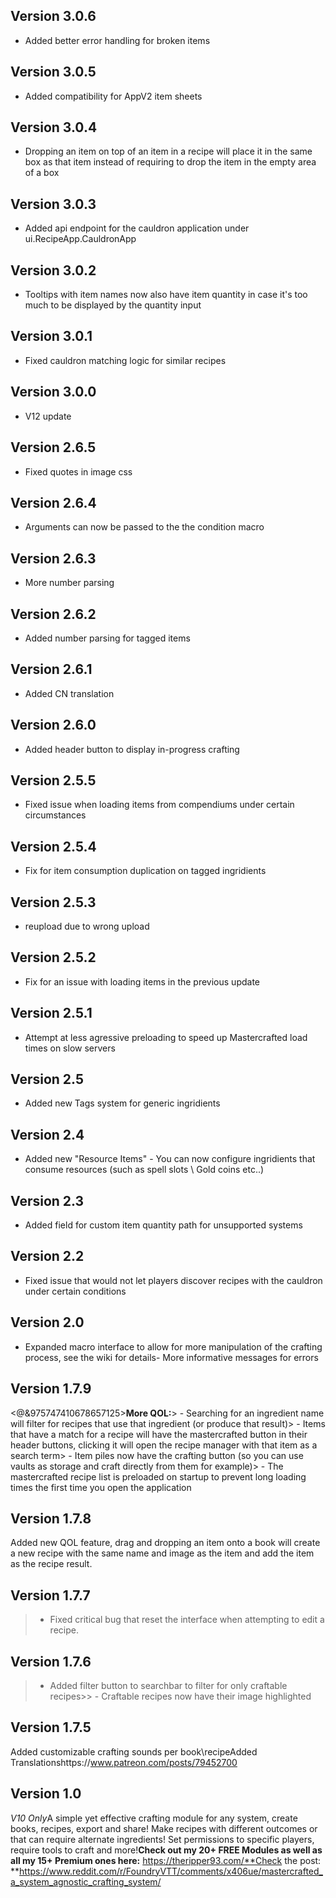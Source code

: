 ## Version 3.0.6
- Added better error handling for broken items

## Version 3.0.5
- Added compatibility for AppV2 item sheets

## Version 3.0.4
- Dropping an item on top of an item in a recipe will place it in the same box as that item instead of requiring to drop the item in the empty area of a box

## Version 3.0.3
- Added api endpoint for the cauldron application under ui.RecipeApp.CauldronApp

## Version 3.0.2
- Tooltips with item names now also have item quantity in case it's too much to be displayed by the quantity input

## Version 3.0.1
- Fixed cauldron matching logic for similar recipes

## Version 3.0.0
- V12 update

## Version 2.6.5
- Fixed quotes in image css

## Version 2.6.4
- Arguments can now be passed to the the condition macro

## Version 2.6.3
- More number parsing

## Version 2.6.2
- Added number parsing for tagged items

## Version 2.6.1
- Added CN translation

## Version 2.6.0
- Added header button to display in-progress crafting

## Version 2.5.5
- Fixed issue when loading items from compendiums under certain circumstances

## Version 2.5.4
- Fix for item consumption duplication on tagged ingridients

## Version 2.5.3
- reupload due to wrong upload

## Version 2.5.2
- Fix for an issue with loading items in the previous update

## Version 2.5.1
- Attempt at less agressive preloading to speed up Mastercrafted load times on slow servers

## Version 2.5
- Added new Tags system for generic ingridients

## Version 2.4
- Added new "Resource Items" - You can now configure ingridients that consume resources (such as spell slots \ Gold coins etc..)

## Version 2.3
- Added field for custom item quantity path for unsupported systems

## Version 2.2
- Fixed issue that would not let players discover recipes with the cauldron under certain conditions

## Version 2.0
- Expanded macro interface to allow for more manipulation of the crafting process, see the wiki for details- More informative messages for errors

## Version 1.7.9
<@&975747410678657125>**More QOL:**> - Searching for an ingredient name will filter for recipes that use that ingredient (or produce that result)> - Items that have a match for a recipe will have the mastercrafted button in their header buttons, clicking it will open the recipe manager with that item as a search term> - Item piles now have the crafting button (so you can use vaults as storage and craft directly from them for example)> - The mastercrafted recipe list is preloaded on startup to prevent long loading times the first time you open the application

## Version 1.7.8
Added new QOL feature, drag and dropping an item onto a book will create a new recipe with the same name and image as the item and add the item as the recipe result.

## Version 1.7.7
> - Fixed critical bug that reset the interface when attempting to edit a recipe.

## Version 1.7.6
> - Added filter button to searchbar to filter for only craftable recipes>> - Craftable recipes now have their image highlighted

## Version 1.7.5
Added customizable crafting sounds per book\recipeAdded Translationshttps://www.patreon.com/posts/79452700

## Version 1.0
*V10 Only*A simple yet effective crafting module for any system, create books, recipes, export and share! Make recipes with different outcomes or that can require alternate ingredients! Set permissions to specific players, require tools to craft and more!**Check out my 20+ FREE Modules as well as all my 15+ Premium ones here:** https://theripper93.com/**Check the post: **https://www.reddit.com/r/FoundryVTT/comments/x406ue/mastercrafted_a_system_agnostic_crafting_system/

